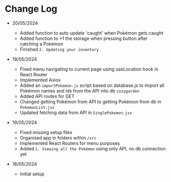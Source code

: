 # Change Log
* 20/05/2024
    * Added function to auto update 'caught' when Pokémon gets caught
    * Added function to +1 the storage when pressing button after catching a Pokémon
    * Finished `2. Updating your inventory`

* 19/05/2024
    * Fixed menu navigating to current page using useLocation hook in React Router
    * Implemented Axios
    * Added an `importPokemon.js` script based on database.js to import all Pokémon names and ids from the API into db `cozygarden`
    * Added API routes for GET
    * Changed getting Pokémon from API to getting Pokémon from db in `PokemonList.jsx`
    * Updated fetching data from API in `SinglePokemon.jsx`

* 19/05/2024
    * Fixed missing setup files
    * Organised app in folders within `/src`
    * Implemented React Routers for menu purposes
    * Added `1. Viewing all the Pokémon` using only API, no db connection yet

* 16/05/2024
    * Initial setup